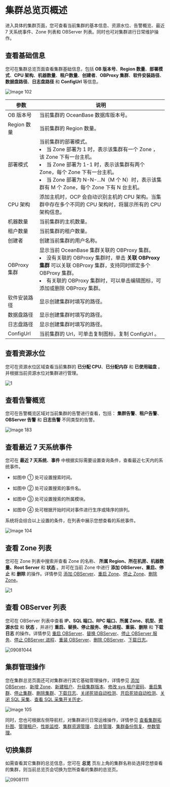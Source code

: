 # 集群总览页概述

进入具体的集群页面，您可查看当前集群的基本信息、资源水位、告警概览、最近 7 天系统事件、Zone 列表和 OBServer 列表。同时也可对集群进行日常维护操作。

## 查看基础信息

您可在集群总览页面查看集群基础信息，包括 **OB 版本号**、**Region 数量**、**部署模式**、**CPU 架构**、**机器数量**、**租户数量**、**创建者**、**OBProxy 集群**、**软件安装路径**、**数据盘路径**、**日志盘路径** 和 **ConfigUrl** 等信息。

![Image 102](https://obbusiness-private.oss-cn-shanghai.aliyuncs.com/doc/img/ocp/403-ce/%E9%9B%86%E7%BE%A4%E5%9F%BA%E6%9C%AC%E4%BF%A1%E6%81%AF.png)

|     参数     |  说明  |
|------------|---|
| OB 版本号     | 当前集群的 OceanBase 数据库版本号。 |
| Region 数量  | 当前集群的 Region 数量。 |
| 部署模式    | 当前集群的部署模式。 <li> 当 Zone 部署为 1 时，表示该集群有一个 Zone ，该 Zone 下有一台主机。   </li><li> 当 Zone 部署为 1-1 时，表示该集群有两个 Zone，每个 Zone 下有一台主机。   </li><li> 当 Zone 部署为 N-N-...N（M 个 N）时，表示该集群有 M 个 Zone，每个 Zone 下有 N 台主机。 </li>   |
| CPU 架构       | 添加主机时，OCP 会自动识别主机的 CPU 架构。当集群中存在多个不同的 CPU 架构时，将展示所有的 CPU 架构信息。 |
| 机器数量       | 当前集群的主机数量。 |
| 租户数量       | 当前集群的租户数量。 |
| 创建者        | 创建当前集群的用户名称。 |
| OBProxy 集群 | 显示当前 OceanBase 集群关联的 OBProxy 集群。 </br><li> 没有关联的 OBProxy 集群时，单击 **关联 OBProxy 集群** 可以关联 OBProxy 集群，支持同时绑定多个 OBProxy 集群。   </li><li>有关联的 OBProxy 集群时，可以单击编辑图标，可添加或删除 OBProxy 集群。 </li>   |
| 软件安装路径     | 显示创建集群时填写的路径。|
| 数据盘路径      | 显示创建集群时填写的路径。 |
| 日志盘路径      | 显示创建集群时填写的路径。 |
| ConfigUrl  | 当前集群的 Url，可单击复制图标，复制 ConfigUrl 。 |

## 查看资源水位

您可在资源水位区域查看当前集群的 **已分配 CPU**、**已分配内存** 和 **已使用磁盘** 。并根据当前资源水位对集群进行管理。

![1](https://obbusiness-private.oss-cn-shanghai.aliyuncs.com/doc/img/ocp/403-ce/%E8%B5%84%E6%BA%90%E6%B0%B4%E4%BD%8D.png)

## 查看告警概览

您可在告警概览区域对当前集群的告警进行查看，包括： **集群告警**、**租户告警**、**OBServer 告警** 和 **日志告警** 不同类型的告警。

![Image 183](https://obbusiness-private.oss-cn-shanghai.aliyuncs.com/doc/img/ocp/403-ce/%E5%91%8A%E8%AD%A6%E6%A6%82%E8%A7%88.png)

## 查看最近 7 天系统事件

您可在 **最近 7 天系统**、**事件** 中根据实际需要设置查询条件，查看最近七天内的系统事件。

* 如图中 ① 处可设置搜索时间。

* 如图中 ② 处可设置搜索的事件名。

* 如图中 ③ 处可设置搜索的所属模块。

* 如图中 ④ 处可根据开始时间对事件进行生序或降序的排列。

系统将会综合以上设置的条件，在列表中展示您想查看的系统事件。

![Image 104](https://help-static-aliyun-doc.aliyuncs.com/assets/img/zh-CN/9940099461/p429848.png)

## 查看 Zone 列表

您可在 Zone 列表中搜索并查看 Zone 的名称、 **所属 Region、所在机房、机器数量、Root Server** 和 **状态** 。并可在当前 Zone 中进行 **添加 OBServer、重启、停止** 和 **删除** 的操作。详情参见 [添加 OBServer](../../4.cluster-features/2.basic-operations/7.manage-observer/1.add-an-observer.md)、[重启 Zone](../../4.cluster-features/2.basic-operations/6.manage-a-zone/2.restart-zone.md)、[停止 Zone](../../4.cluster-features/2.basic-operations/6.manage-a-zone/3.stop-zone.md)、[删除 Zone](../../4.cluster-features/2.basic-operations/6.manage-a-zone/4.delete-a-zone.md)。

![1](https://help-static-aliyun-doc.aliyuncs.com/assets/img/zh-CN/0066530261/p264941.png)

## 查看 OBServer 列表

您可在 OBServer 列表中查看 **IP、SQL 端口、RPC 端口、所属 Zone、机型、资源水位** 和 **状态** ，并进行 **重启、替换、停止服务、停止进程、重装、删除** 和 **下载日志** 的操作。详情参见 [重启 OBServer](../../4.cluster-features/2.basic-operations/7.manage-observer/2.restart-observer.md)、[替换 OBServer](../../4.cluster-features/2.basic-operations/7.manage-observer/5.replace-observer.md)、[停止 OBServer 服务](../../4.cluster-features/2.basic-operations/7.manage-observer/3.stop-observer.md)、[停止 OBServer 进程](../../4.cluster-features/2.basic-operations/7.manage-observer/4.stop-observer-process.md)、[重装 OBServer](../../4.cluster-features/2.basic-operations/7.manage-observer/6.1.reinstall-observer.md)、[删除 OBServer](../../4.cluster-features/2.basic-operations/7.manage-observer/6.delete-observer.md)、[下载日志](../../11.system-management-features/13.log-service/1.log-query.md)。

![09081044](https://obbusiness-private.oss-cn-shanghai.aliyuncs.com/doc/img/ocp/403-ce/observer%E5%88%97%E8%A1%A8.png)

## 集群管理操作

您在集群总览页面还可对集群进行其它基础管理操作，详情参见 [添加 OBServer](../../4.cluster-features/2.basic-operations/7.manage-observer/1.add-an-observer.md)、[新增 Zone](../../4.cluster-features/2.basic-operations/6.manage-a-zone/1.create-zone-1.md)、[新建租户](../../5.tenant-functions/2.manage-basic-tenant-operations/1.create-a-tenant-3.md)、[升级集群版本](../../4.cluster-features/2.basic-operations/8.upgrade-version-1.md)、[修改 sys 租户密码](../../4.cluster-features/2.basic-operations/9.change-password-2.md)、[重启集群](../../4.cluster-features/2.basic-operations/5.restart-a-cluster-1.md)、[停止集群](../../4.cluster-features/2.basic-operations/4.stop-a-cluster-1.md)、[删除集群](../../4.cluster-features/2.basic-operations/3.delete-a-cluster-1.md)、[下载日志](../../4.cluster-features/2.basic-operations/16.download-log.md)、[关闭死锁自动检测](../../4.cluster-features/2.basic-operations/14.enable-automatic-deadlock-detection.md)、[开启死锁自动检测](../../4.cluster-features/2.basic-operations/15.disable-automatic-detection-of-deadlocks.md)、[关闭 SQL 采集](../../4.cluster-features/2.basic-operations/17.disable-sql-collection.md)、[查看 SQL 采集开关历史](../../4.cluster-features/2.basic-operations/18.view-the-sql-collection-switch-history.md)。

![Image 105](https://obbusiness-private.oss-cn-shanghai.aliyuncs.com/doc/img/ocp/403-ce/%E9%9B%86%E7%BE%A4%E5%8A%9F%E8%83%BD.png)

同时，您也可根据左侧导航栏，对集群进行日常运维操作，详情参见 [查看集群拓扑图](../../4.cluster-features/3.view-the-topology-of-a-cluster.md)、[管理租户](../../5.tenant-functions/2.manage-basic-tenant-operations/1.create-a-tenant-3.md)、[性能监控](../../4.cluster-features/5.performance-monitoring-1.md)、[集群资源管理](../../4.cluster-features/7.cluster-resource-management/1.view-the-unit-distribution.md)、[合并管理](../../4.cluster-features/9.merge-management/2.merge-details-1.md)、[集群备份恢复](../../4.cluster-features/10.cluster-backup-and-recovery.md)、[参数管理](../../4.cluster-features/11.parameters-1/1.view-the-parameter-list-2.md)。

## 切换集群

如需查看其它集群的总览信息，您可在 **总览** 页左上角的集群名称处选择您想查看的集群，则当前总览页会切换为您所查看的集群的总览页。

![09081111](https://obbusiness-private.oss-cn-shanghai.aliyuncs.com/doc/img/ocp/403-ce/%E5%88%87%E6%8D%A2%E9%9B%86%E7%BE%A4.png)
